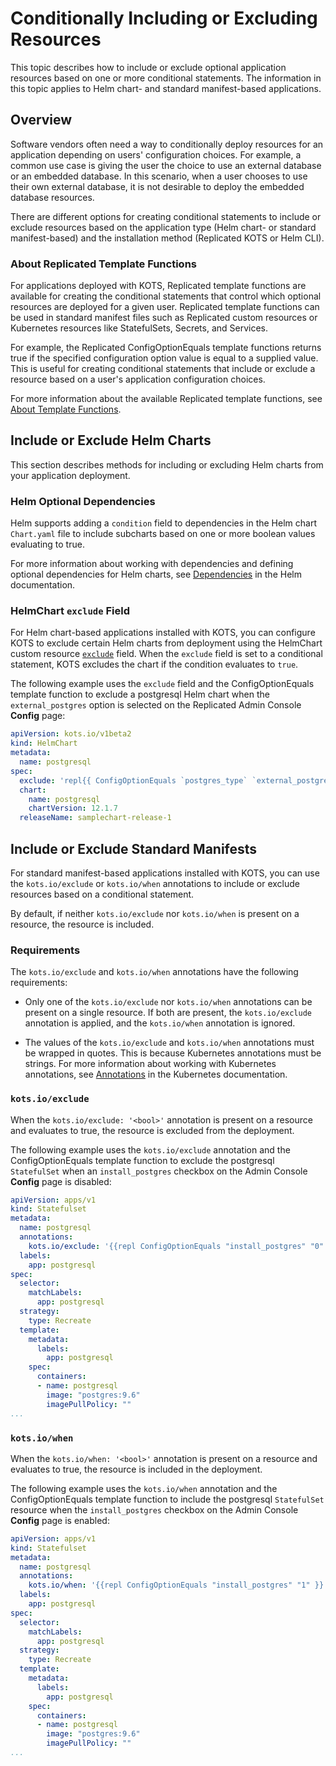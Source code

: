 # Conditionally Including or Excluding Resources

This topic describes how to include or exclude optional application resources based on one or more conditional statements. The information in this topic applies to Helm chart- and standard manifest-based applications.

## Overview

Software vendors often need a way to conditionally deploy resources for an application depending on users' configuration choices. For example, a common use case is giving the user the choice to use an external database or an embedded database. In this scenario, when a user chooses to use their own external database, it is not desirable to deploy the embedded database resources.

There are different options for creating conditional statements to include or exclude resources based on the application type (Helm chart- or standard manifest-based) and the installation method (Replicated KOTS or Helm CLI).

### About Replicated Template Functions

For applications deployed with KOTS, Replicated template functions are available for creating the conditional statements that control which optional resources are deployed for a given user. Replicated template functions can be used in standard manifest files such as Replicated custom resources or Kubernetes resources like StatefulSets, Secrets, and Services.

For example, the Replicated ConfigOptionEquals template functions returns true if the specified configuration option value is equal to a supplied value. This is useful for creating conditional statements that include or exclude a resource based on a user's application configuration choices.

For more information about the available Replicated template functions, see [About Template Functions](/reference/template-functions-about).

## Include or Exclude Helm Charts

This section describes methods for including or excluding Helm charts from your application deployment.

### Helm Optional Dependencies 

Helm supports adding a `condition` field to dependencies in the Helm chart `Chart.yaml` file to include subcharts based on one or more boolean values evaluating to true.

For more information about working with dependencies and defining optional dependencies for Helm charts, see [Dependencies](https://helm.sh/docs/chart_best_practices/dependencies/) in the Helm documentation.

### HelmChart `exclude` Field

For Helm chart-based applications installed with KOTS, you can configure KOTS to exclude certain Helm charts from deployment using the HelmChart custom resource [`exclude`](/reference/custom-resource-helmchart#exclude) field. When the `exclude` field is set to a conditional statement, KOTS excludes the chart if the condition evaluates to `true`.

The following example uses the `exclude` field and the ConfigOptionEquals template function to exclude a postgresql Helm chart when the `external_postgres` option is selected on the Replicated Admin Console **Config** page:

```yaml
apiVersion: kots.io/v1beta2
kind: HelmChart
metadata:
  name: postgresql
spec:
  exclude: 'repl{{ ConfigOptionEquals `postgres_type` `external_postgres` }}'
  chart:
    name: postgresql
    chartVersion: 12.1.7
  releaseName: samplechart-release-1
```

## Include or Exclude Standard Manifests

For standard manifest-based applications installed with KOTS, you can use the `kots.io/exclude` or `kots.io/when` annotations to include or exclude resources based on a conditional statement.

By default, if neither `kots.io/exclude` nor `kots.io/when` is present on a resource, the resource is included.

### Requirements

The `kots.io/exclude` and `kots.io/when` annotations have the following requirements:

* Only one of the `kots.io/exclude` nor `kots.io/when` annotations can be present on a single resource. If both are present, the `kots.io/exclude` annotation is applied, and the `kots.io/when` annotation is ignored.

* The values of the `kots.io/exclude` and `kots.io/when` annotations must be wrapped in quotes. This is because Kubernetes annotations must be strings. For more information about working with Kubernetes annotations, see [Annotations](https://kubernetes.io/docs/concepts/overview/working-with-objects/annotations/) in the Kubernetes documentation. 

### `kots.io/exclude`

When the `kots.io/exclude: '<bool>'` annotation is present on a resource and evaluates to true, the resource is excluded from the deployment.

The following example uses the `kots.io/exclude` annotation and the ConfigOptionEquals template function to exclude the postgresql `StatefulSet` when an `install_postgres` checkbox on the Admin Console **Config** page is disabled:

```yaml
apiVersion: apps/v1
kind: Statefulset
metadata:
  name: postgresql
  annotations:
    kots.io/exclude: '{{repl ConfigOptionEquals "install_postgres" "0" }}'
  labels:
    app: postgresql
spec:
  selector:
    matchLabels:
      app: postgresql
  strategy:
    type: Recreate
  template:
    metadata:
      labels:
        app: postgresql
    spec:
      containers:
      - name: postgresql
        image: "postgres:9.6"
        imagePullPolicy: ""
...
```

### `kots.io/when`

When the `kots.io/when: '<bool>'` annotation is present on a resource and evaluates to true, the resource is included in the deployment.

The following example uses the `kots.io/when` annotation and the ConfigOptionEquals template function to include the postgresql `StatefulSet` resource when the `install_postgres` checkbox on the Admin Console **Config** page is enabled:

```yaml
apiVersion: apps/v1
kind: Statefulset
metadata:
  name: postgresql
  annotations:
    kots.io/when: '{{repl ConfigOptionEquals "install_postgres" "1" }}'
  labels:
    app: postgresql
spec:
  selector:
    matchLabels:
      app: postgresql
  strategy:
    type: Recreate
  template:
    metadata:
      labels:
        app: postgresql
    spec:
      containers:
      - name: postgresql
        image: "postgres:9.6"
        imagePullPolicy: ""
...
```